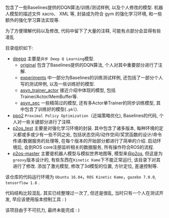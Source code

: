 
包含了一些Baselines提供的DQN算法/训练/测试样例, 以及个人修改的模型. 机器人模型的描述文件 xacro、 XML 等, 封装成为符合 gym 的强化学习环境, 和一些额外的强化学习算法实现等.

为了方便理解代码以及修改, 代码中留下了大量的注释, 可能有点部分会显得有些凌乱

目录组织如下:
* [deepq](./deepq) 主要是`异步 Deep Q Learning`模型.
  - [original](./deepq/original) 包含了Baselines提供的DQN算法, 个人对其中重要部分进行了注解.
  - [experiments](./deepq/experiments) 中一部分为Baselines的训练测试样例, 还包括了一部分个人写的测试样例, 以及一些训练好的模型.
  - [asyn_trainer_actor](./deepq/asyn_trainer_actor) 接近介绍中体现的模型, 包括Trainer/Actor/MemBuffer等.
  - [asyn_sec](./deepq/asyn_sec) 一些精简过的模型, 还有多Actor单Trainer的同步训练模型, 其中包含了训练好的模型(`.pkl`).
* [ppo2](./ppo2) `Proximal Policy Optimization`（近端策略优化), Baselines的代码, 个人对一些关键部分进行了注释.
* [p2os_test](./p2os_test) 主要是对强化学习环境的封装. 其中包含了诸多版本, 每种环境的定义都或多或少有一些不同之处, 包括状态空间/动作空间/奖赏函数的设计/命令传递/数据服务的处理等, 在每个版本的开始部分都进行了简单的介绍. 启动环境后, 会到ROS core注册监听相关的数据服务, 所有操作符合ROS的流程.
* [p2os-master](./p2os-master) 主要是机器人模型与模拟世界地图等, 模型来自[p2os](http://wiki.ros.org/p2os), 但这是为`groovy`版本设计的, 有些东西在`Kinetic Kame`下不能正常运行, 该目录下对其进行了修改. 添加了激光模型, 修改了3d模型的位置, 方针定位, 差速控制等.

该仓库的代码运行环境为 `Ubuntu 16.04`，`ROS Kinetic Kame`，`gazebo 7.0.0`, `tensorflow 1.8` .


代码结构比较混乱. 其实已经整理过一次了, 但还是很乱, 当时只有一个人在测试开发, 早应该使用版本控制工具 : )

该项目由于不可抗力, 最终未能完成 : )
